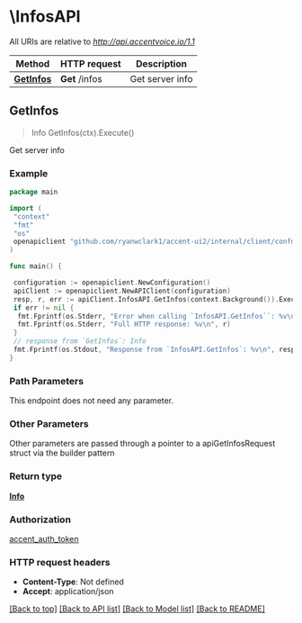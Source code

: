 # \InfosAPI

All URIs are relative to *<http://api.accentvoice.io/1.1>*

Method | HTTP request | Description
------------- | ------------- | -------------
[**GetInfos**](InfosAPI.md#GetInfos) | **Get** /infos | Get server info

## GetInfos

> Info GetInfos(ctx).Execute()

Get server info

### Example

```go
package main

import (
 "context"
 "fmt"
 "os"
 openapiclient "github.com/ryanwclark1/accent-ui2/internal/client/confd"
)

func main() {

 configuration := openapiclient.NewConfiguration()
 apiClient := openapiclient.NewAPIClient(configuration)
 resp, r, err := apiClient.InfosAPI.GetInfos(context.Background()).Execute()
 if err != nil {
  fmt.Fprintf(os.Stderr, "Error when calling `InfosAPI.GetInfos``: %v\n", err)
  fmt.Fprintf(os.Stderr, "Full HTTP response: %v\n", r)
 }
 // response from `GetInfos`: Info
 fmt.Fprintf(os.Stdout, "Response from `InfosAPI.GetInfos`: %v\n", resp)
}
```

### Path Parameters

This endpoint does not need any parameter.

### Other Parameters

Other parameters are passed through a pointer to a apiGetInfosRequest struct via the builder pattern

### Return type

[**Info**](Info.md)

### Authorization

[accent_auth_token](../README.md#accent_auth_token)

### HTTP request headers

- **Content-Type**: Not defined
- **Accept**: application/json

[[Back to top]](#) [[Back to API list]](../README.md#documentation-for-api-endpoints)
[[Back to Model list]](../README.md#documentation-for-models)
[[Back to README]](../README.md)
